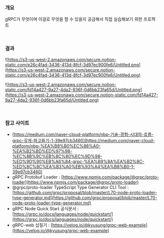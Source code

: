 ### 개요

gRPC가 무엇이며 이걸로 무엇을 할 수 있을지 궁금해서 직접 실습해보기 위한 프로젝트

<br>

### 결과

![https://s3-us-west-2.amazonaws.com/secure.notion-static.com/e26c4fad-3436-413d-8fcf-3d97ec900fe6/Untitled.png](https://s3-us-west-2.amazonaws.com/secure.notion-static.com/e26c4fad-3436-413d-8fcf-3d97ec900fe6/Untitled.png)

![https://s3-us-west-2.amazonaws.com/secure.notion-static.com/fd14a427-9a27-4da2-936f-0d6bb23fa65d/Untitled.png](https://s3-us-west-2.amazonaws.com/secure.notion-static.com/fd14a427-9a27-4da2-936f-0d6bb23fa65d/Untitled.png)

<br>

### 참고 사이트

- [https://medium.com/naver-cloud-platform/nbp-기술-경험-시대의-흐름-grpc-깊게-파고들기-1-39e97cb3460](https://medium.com/naver-cloud-platform/nbp-%EA%B8%B0%EC%88%A0-%EA%B2%BD%ED%97%98-%EC%8B%9C%EB%8C%80%EC%9D%98-%ED%9D%90%EB%A6%84-grpc-%EA%B9%8A%EA%B2%8C-%ED%8C%8C%EA%B3%A0%EB%93%A4%EA%B8%B0-1-39e97cb3460)
- gRPC Protobuf Loader : [https://www.npmjs.com/package/@grpc/proto-loader](https://www.npmjs.com/package/@grpc/proto-loader)
- @grpc/proto-loader TypeScript Type Generator CLI Tool : [https://github.com/grpc/proposal/blob/master/L70-node-proto-loader-type-generator.md](https://github.com/grpc/proposal/blob/master/L70-node-proto-loader-type-generator.md)
- gRPC Node Quick Start 공식문서 : [https://grpc.io/docs/languages/node/quickstart/](https://grpc.io/docs/languages/node/quickstart/)
- gRPC-web 삽질기 : [https://velog.io/@kyusung/grpc-web-example](https://velog.io/@kyusung/grpc-web-example)
